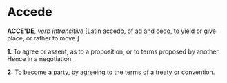 # Accede

**ACCE'DE**, _verb intransitive_ \[Latin accedo, of ad and cedo, to yield or give place, or rather to move.\]

**1.** To agree or assent, as to a proposition, or to terms proposed by another. Hence in a negotiation.

**2.** To become a party, by agreeing to the terms of a treaty or convention.